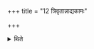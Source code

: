 +++
title = "12 त्रिवृतान्नाद्यकामः"

+++

<details><summary>थिते</summary>

त्रिवृतान्नाद्यकामः १२
</details>
